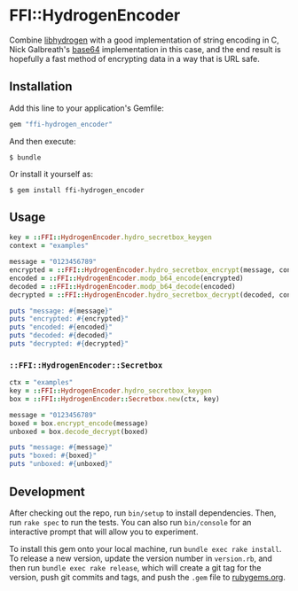 # FFI::HydrogenEncoder

Combine [libhydrogen](https://github.com/jedisct1/libhydrogen) with a good
implementation of string encoding in C, Nick Galbreath's
[base64](https://github.com/client9/stringencoders) implementation in this
case, and the end result is hopefully a fast method of encrypting data in a way
that is URL safe.

## Installation

Add this line to your application's Gemfile:

```ruby
gem "ffi-hydrogen_encoder"
```

And then execute:

    $ bundle

Or install it yourself as:

    $ gem install ffi-hydrogen_encoder

## Usage

```ruby
key = ::FFI::HydrogenEncoder.hydro_secretbox_keygen
context = "examples"

message = "0123456789"
encrypted = ::FFI::HydrogenEncoder.hydro_secretbox_encrypt(message, context, key)
encoded = ::FFI::HydrogenEncoder.modp_b64_encode(encrypted)
decoded = ::FFI::HydrogenEncoder.modp_b64_decode(encoded)
decrypted = ::FFI::HydrogenEncoder.hydro_secretbox_decrypt(decoded, context, key)

puts "message: #{message}"
puts "encrypted: #{encrypted}"
puts "encoded: #{encoded}"
puts "decoded: #{decoded}"
puts "decrypted: #{decrypted}"
```

### `::FFI::HydrogenEncoder::Secretbox`

```ruby
ctx = "examples"
key = ::FFI::HydrogenEncoder.hydro_secretbox_keygen
box = ::FFI::HydrogenEncoder::Secretbox.new(ctx, key)

message = "0123456789"
boxed = box.encrypt_encode(message)
unboxed = box.decode_decrypt(boxed)

puts "message: #{message}"
puts "boxed: #{boxed}"
puts "unboxed: #{unboxed}"
```

## Development

After checking out the repo, run `bin/setup` to install dependencies. Then, run
`rake spec` to run the tests. You can also run `bin/console` for an interactive
prompt that will allow you to experiment.

To install this gem onto your local machine, run `bundle exec rake install`. To
release a new version, update the version number in `version.rb`, and then run
`bundle exec rake release`, which will create a git tag for the version, push
git commits and tags, and push the `.gem` file to
[rubygems.org](https://rubygems.org).
